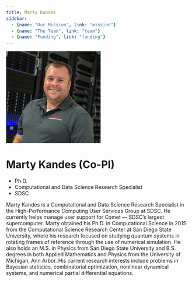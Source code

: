```yaml
---
title: Marty Kandes
sidebar: 
  - {name: "Our Mission", link: "mission"}
  - {name: "The Team", link: "team"}
  - {name: "Funding", link: "funding"}
---
```


![](images/MartyKandes.jpeg)
# Marty Kandes (Co-PI)
- Ph.D.
- Computational and Data Science Research Specialist
- SDSC

Marty Kandes is a Computational and Data Science Research Specialist in the High-Performance Computing User Services Group at SDSC. He currently helps manage user support for Comet — SDSC’s largest supercomputer. Marty obtained his Ph.D. in Computational Science in 2015 from the Computational Science Research Center at San Diego State University, where his research focused on studying quantum systems in rotating frames of reference through the use of numerical simulation. He also holds an M.S. in Physics from San Diego State University and B.S. degrees in both Applied Mathematics and Physics from the University of Michigan, Ann Arbor. His current research interests include problems in Bayesian statistics, combinatorial optimization, nonlinear dynamical systems, and numerical partial differential equations.
